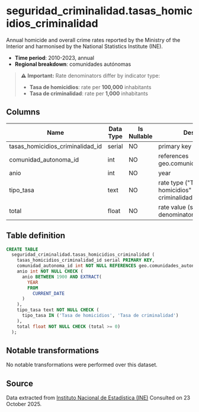 # seguridad_criminalidad.tasas_homicidios_criminalidad

Annual homicide and overall crime rates reported by the Ministry of the Interior and harmonised by the National Statistics Institute (INE).

- **Time period**: 2010-2023, annual
- **Regional breakdown**: comunidades autónomas

> **⚠️ Important:** Rate denominators differ by indicator type:
> 
> - **Tasa de homicidios**: rate per **100,000** inhabitants
> - **Tasa de criminalidad**: rate per **1,000** inhabitants

## Columns

| Name | Data Type | Is Nullable | Description |
| --- | --- | --- | --- |
| tasas_homicidios_criminalidad_id | serial | NO | primary key |
| comunidad_autonoma_id | int | NO | references geo.comunidades_autonomas |
| anio | int | NO | year |
| tipo_tasa | text | NO | rate type ("Tasa de homicidios" or "Tasa de criminalidad") |
| total | float | NO | rate value (see note above for denominators) |

## Table definition

```sql
CREATE TABLE
  seguridad_criminalidad.tasas_homicidios_criminalidad (
    tasas_homicidios_criminalidad_id serial PRIMARY KEY,
    comunidad_autonoma_id int NOT NULL REFERENCES geo.comunidades_autonomas (comunidad_autonoma_id),
    anio int NOT NULL CHECK (
      anio BETWEEN 1900 AND EXTRACT(
        YEAR
        FROM
          CURRENT_DATE
      )
    ),
    tipo_tasa text NOT NULL CHECK (
      tipo_tasa IN ('Tasa de homicidios', 'Tasa de criminalidad')
    ),
    total float NOT NULL CHECK (total >= 0)
  );
```

## Notable transformations
No notable transformations were performed over this dataset.

## Source
Data extracted from <a href="https://www.ine.es/jaxi/Tabla.htm?path=/t00/ICV/dim6/l0/&file=61101.px&L=0" target="_blank">Instituto Nacional de Estadística (INE)</a>
Consulted on 23 October 2025.
